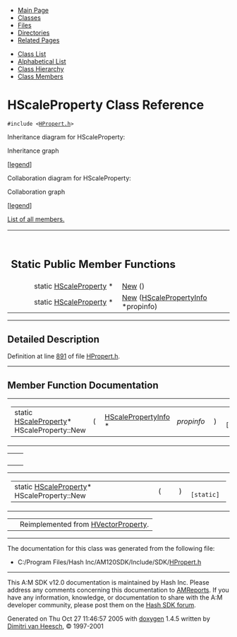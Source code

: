 <div class="tabs">

- [Main Page](index.md)
- <span id="current">[Classes](annotated.md)</span>
- [Files](files.md)
- [Directories](dirs.md)
- [Related Pages](pages.md)

</div>

<div class="tabs">

- [Class List](annotated.md)
- [Alphabetical List](classes.md)
- [Class Hierarchy](hierarchy.md)
- [Class Members](functions.md)

</div>

# HScaleProperty Class Reference

`#include <`<a href="HPropert_8h-source.md" class="el"><code>HPropert.h</code></a>`>`

Inheritance diagram for HScaleProperty:

<span class="image placeholder" original-image-src="classHScaleProperty__inherit__graph.gif" original-image-title="" border="0" usemap="#HScaleProperty__inherit__map">Inheritance graph</span>

\[[legend](graph_legend.md)\]

Collaboration diagram for HScaleProperty:

<span class="image placeholder" original-image-src="classHScaleProperty__coll__graph.gif" original-image-title="" border="0" usemap="#HScaleProperty__coll__map">Collaboration graph</span>

\[[legend](graph_legend.md)\]

[List of all members.](classHScaleProperty-members.md)

<table data-border="0" data-cellpadding="0" data-cellspacing="0">
<colgroup>
<col style="width: 50%" />
<col style="width: 50%" />
</colgroup>
<tbody>
<tr>
<td></td>
<td></td>
</tr>
<tr>
<td colspan="2"><br />
&#10;<h2 id="static-public-member-functions">Static Public Member Functions</h2></td>
</tr>
<tr>
<td class="memItemLeft" style="text-align: right;" data-nowrap="" data-valign="top">static <a href="classHScaleProperty.md" class="el">HScaleProperty</a> * </td>
<td class="memItemRight" data-valign="bottom"><a href="classHScaleProperty.md#3d9cbd41ce5e98d53ee169d9547259d7" class="el">New</a> ()</td>
</tr>
<tr>
<td class="memItemLeft" style="text-align: right;" data-nowrap="" data-valign="top">static <a href="classHScaleProperty.md" class="el">HScaleProperty</a> * </td>
<td class="memItemRight" data-valign="bottom"><a href="classHScaleProperty.md#e1a2ed5552950d66a598623ffea621d4" class="el">New</a> (<a href="classHScalePropertyInfo.md" class="el">HScalePropertyInfo</a> *propinfo)</td>
</tr>
</tbody>
</table>

------------------------------------------------------------------------

<span id="_details"></span>

## Detailed Description

Definition at line <a href="HPropert_8h-source.md#l00891" class="el">891</a> of file <a href="HPropert_8h-source.md" class="el">HPropert.h</a>.

------------------------------------------------------------------------

## Member Function Documentation

<span id="e1a2ed5552950d66a598623ffea621d4" class="anchor"></span>

<table class="mdTable" data-cellpadding="2" data-cellspacing="0">
<colgroup>
<col style="width: 100%" />
</colgroup>
<tbody>
<tr>
<td class="mdRow"><table data-cellpadding="0" data-cellspacing="0" data-border="0">
<tbody>
<tr>
<td class="md" data-nowrap="" data-valign="top">static <a href="classHScaleProperty.md" class="el">HScaleProperty</a>* HScaleProperty::New</td>
<td class="md" data-valign="top">( </td>
<td class="md" data-nowrap="" data-valign="top"><a href="classHScalePropertyInfo.md" class="el">HScalePropertyInfo</a> * </td>
<td class="mdname1" data-valign="top" data-nowrap=""><em>propinfo</em></td>
<td class="md" data-valign="top"> ) </td>
<td class="md" data-nowrap=""><code> [static]</code></td>
</tr>
</tbody>
</table></td>
</tr>
</tbody>
</table>

|     |     |
|-----|-----|
|     |     |

<span id="3d9cbd41ce5e98d53ee169d9547259d7" class="anchor"></span>

<table class="mdTable" data-cellpadding="2" data-cellspacing="0">
<colgroup>
<col style="width: 100%" />
</colgroup>
<tbody>
<tr>
<td class="mdRow"><table data-cellpadding="0" data-cellspacing="0" data-border="0">
<tbody>
<tr>
<td class="md" data-nowrap="" data-valign="top">static <a href="classHScaleProperty.md" class="el">HScaleProperty</a>* HScaleProperty::New</td>
<td class="md" data-valign="top">( </td>
<td class="mdname1" data-valign="top" data-nowrap=""></td>
<td class="md" data-valign="top"> ) </td>
<td class="md" data-nowrap=""><code> [static]</code></td>
</tr>
</tbody>
</table></td>
</tr>
</tbody>
</table>

|  |  |
|----|----|
|   | Reimplemented from <a href="classHVectorProperty.md#3d9cbd41ce5e98d53ee169d9547259d7" class="el">HVectorProperty</a>. |

------------------------------------------------------------------------

The documentation for this class was generated from the following file:

- C:/Program Files/Hash Inc/AM120SDK/Include/SDK/<a href="HPropert_8h-source.md" class="el">HPropert.h</a>

------------------------------------------------------------------------

<span class="small">This A:M SDK v12.0 documentation is maintained by Hash Inc. Please address any comments concerning this documentation to [AMReports](http://www.hash.com/reports). If you have any information, knowledge, or documentation to share with the A:M developer community, please post them on the [Hash SDK forum](http://www.hash.com/forums/index.php?showforum=11).</span>

Generated on Thu Oct 27 11:46:57 2005 with [<span class="image placeholder" original-image-src="doxygen.png" original-image-title="" height="45" width="100" align="middle" border="0">doxygen</span>](http://www.doxygen.org/index.html) 1.4.5 written by [Dimitri van Heesch](mailto:dimitri@stack.nl), © 1997-2001
